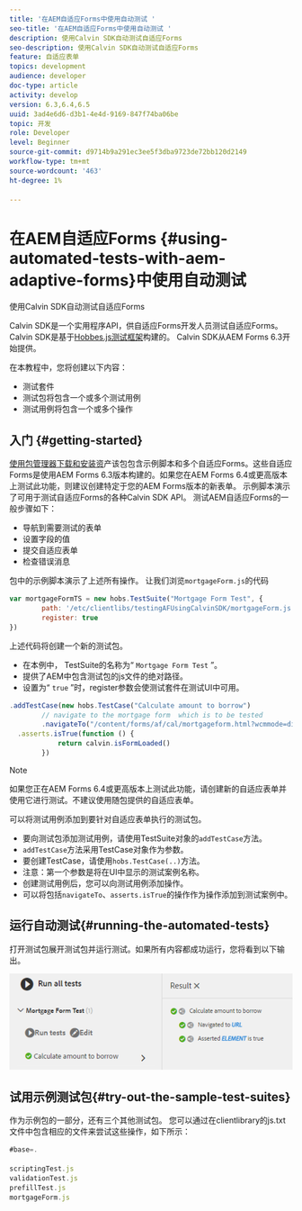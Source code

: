 ```yaml
---
title: '在AEM自适应Forms中使用自动测试 '
seo-title: '在AEM自适应Forms中使用自动测试 '
description: 使用Calvin SDK自动测试自适应Forms
seo-description: 使用Calvin SDK自动测试自适应Forms
feature: 自适应表单
topics: development
audience: developer
doc-type: article
activity: develop
version: 6.3,6.4,6.5
uuid: 3ad4e6d6-d3b1-4e4d-9169-847f74ba06be
topic: 开发
role: Developer
level: Beginner
source-git-commit: d9714b9a291ec3ee5f3dba9723de72bb120d2149
workflow-type: tm+mt
source-wordcount: '463'
ht-degree: 1%

---
```



# 在AEM自适应Forms {#using-automated-tests-with-aem-adaptive-forms}中使用自动测试

使用Calvin SDK自动测试自适应Forms

Calvin SDK是一个实用程序API，供自适应Forms开发人员测试自适应Forms。 Calvin SDK是基于[Hobbes.js测试框架](https://docs.adobe.com/docs/en/aem/6-3/develop/ref/test-api/index.html)构建的。 Calvin SDK从AEM Forms 6.3开始提供。

在本教程中，您将创建以下内容：

* 测试套件
* 测试包将包含一个或多个测试用例
* 测试用例将包含一个或多个操作

## 入门 {#getting-started}

[使用包管理器下载和安装资](assets/testingadaptiveformsusingcalvinsdk1.zip)产该包包含示例脚本和多个自适应Forms。这些自适应Forms是使用AEM Forms 6.3版本构建的。如果您在AEM Forms 6.4或更高版本上测试此功能，则建议创建特定于您的AEM Forms版本的新表单。 示例脚本演示了可用于测试自适应Forms的各种Calvin SDK API。 测试AEM自适应Forms的一般步骤如下：

* 导航到需要测试的表单
* 设置字段的值
* 提交自适应表单
* 检查错误消息

包中的示例脚本演示了上述所有操作。
让我们浏览`mortgageForm.js`的代码

```javascript
var mortgageFormTS = new hobs.TestSuite("Mortgage Form Test", {
        path: '/etc/clientlibs/testingAFUsingCalvinSDK/mortgageForm.js',
        register: true
})
```

上述代码将创建一个新的测试包。

* 在本例中， TestSuite的名称为“ `Mortgage Form Test` ”。
* 提供了AEM中包含测试包的js文件的绝对路径。
* 设置为“ `true` ”时，register参数会使测试套件在测试UI中可用。

```javascript
.addTestCase(new hobs.TestCase("Calculate amount to borrow")
        // navigate to the mortgage form  which is to be tested
        .navigateTo("/content/forms/af/cal/mortgageform.html?wcmmode=disabled")
  .asserts.isTrue(function () {
            return calvin.isFormLoaded()
        })
```

>[!NOTE]
>
>如果您正在AEM Forms 6.4或更高版本上测试此功能，请创建新的自适应表单并使用它进行测试。不建议使用随包提供的自适应表单。

可以将测试用例添加到要针对自适应表单执行的测试包。

* 要向测试包添加测试用例，请使用TestSuite对象的`addTestCase`方法。
* `addTestCase`方法采用TestCase对象作为参数。
* 要创建TestCase，请使用`hobs.TestCase(..)`方法。
* 注意：第一个参数是将在UI中显示的测试案例名称。
* 创建测试用例后，您可以向测试用例添加操作。
* 可以将包括`navigateTo`、`asserts.isTrue`的操作作为操作添加到测试案例中。

## 运行自动测试{#running-the-automated-tests}

[](http://localhost:4502/libs/granite/testing/hobbes.html)打开测试包展开测试包并运行测试。如果所有内容都成功运行，您将看到以下输出。

![calvinsdk](assets/calvinimage.png)

## 试用示例测试包{#try-out-the-sample-test-suites}

作为示例包的一部分，还有三个其他测试包。 您可以通过在clientlibrary的js.txt文件中包含相应的文件来尝试这些操作，如下所示：

```javascript
#base=.

scriptingTest.js
validationTest.js
prefillTest.js
mortgageForm.js
```
